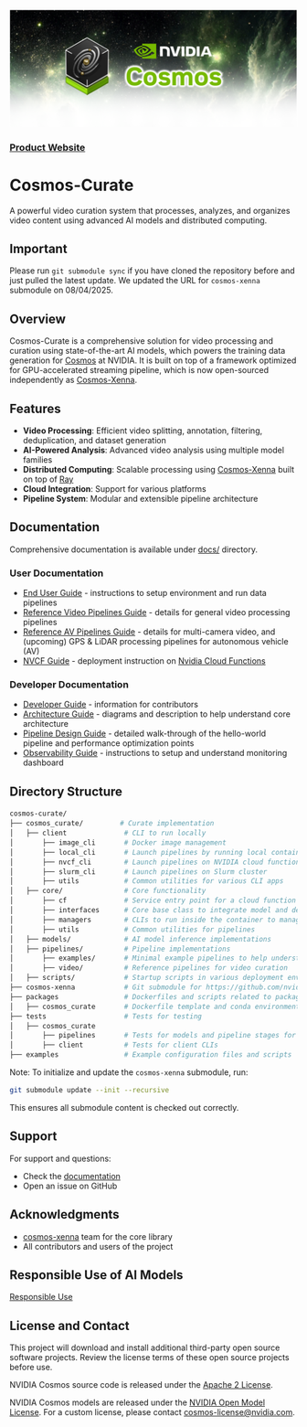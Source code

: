 <p align="center">
    <img src="docs/assets/nvidia-cosmos-header.png" alt="NVIDIA Cosmos Header">
</p>

### [Product Website](https://www.nvidia.com/en-us/ai/cosmos/)

# Cosmos-Curate

A powerful video curation system that processes, analyzes, and organizes video content using advanced AI models and distributed computing.

## Important

Please run `git submodule sync` if you have cloned the repository before and just pulled the latest update.
We updated the URL for `cosmos-xenna` submodule on 08/04/2025.

## Overview

Cosmos-Curate is a comprehensive solution for video processing and curation using state-of-the-art AI models,
which powers the training data generation for [Cosmos](https://www.nvidia.com/en-us/ai/cosmos/) at NVIDIA.
It is built on top of a framework optimized for GPU-accelerated streaming pipeline,
which is now open-sourced independently as [Cosmos-Xenna](https://github.com/nvidia-cosmos/cosmos-xenna).

## Features

- **Video Processing**: Efficient video splitting, annotation, filtering, deduplication, and dataset generation
- **AI-Powered Analysis**: Advanced video analysis using multiple model families
- **Distributed Computing**: Scalable processing using [Cosmos-Xenna](https://github.com/nvidia-cosmos/cosmos-xenna) built on top of [Ray](https://www.anyscale.com/product/open-source/ray)
- **Cloud Integration**: Support for various platforms
- **Pipeline System**: Modular and extensible pipeline architecture

## Documentation

Comprehensive documentation is available under [docs/](docs/README.md) directory.

### User Documentation
- [End User Guide](docs/client/END_USER_GUIDE.md) - instructions to setup environment and run data pipelines
- [Reference Video Pipelines Guide](docs/curator/REFERENCE_PIPELINES_VIDEO.md) - details for general video processing pipelines
- [Reference AV Pipelines Guide](docs/curator/REFERENCE_PIPELINES_AV.md) - details for multi-camera video, and (upcoming) GPS & LiDAR processing pipelines for autonomous vehicle (AV)
- [NVCF Guide](docs/client/NVCF_GUIDE.md) - deployment instruction on [Nvidia Cloud Functions](https://docs.nvidia.com/cloud-functions/user-guide/latest/cloud-function/overview.html)

### Developer Documentation
- [Developer Guide](docs/DEVELOPER_GUIDE.md) - information for contributors
- [Architecture Guide](docs/curator/ARCHITECTURE_GUIDE.md) - diagrams and description to help understand core architecture
- [Pipeline Design Guide](docs/curator/PIPELINE_DESIGN_GUIDE.md) - detailed walk-through of the hello-world pipeline and performance optimization points
- [Observability Guide](docs/curator/OBSERVABILITY_GUIDE.md) - instructions to setup and understand monitoring dashboard

## Directory Structure

```bash
cosmos-curate/
├── cosmos_curate/         # Curate implementation
│   ├── client              # CLI to run locally
│       ├── image_cli       # Docker image management
│       ├── local_cli       # Launch pipelines by running local container
│       ├── nvcf_cli        # Launch pipelines on NVIDIA cloud function
│       ├── slurm_cli       # Launch pipelines on Slurm cluster
│       ├── utils           # Common utilities for various CLI apps
│   ├── core/               # Core functionality
│       ├── cf              # Service entry point for a cloud function deployment
│       ├── interfaces      # Core base class to integrate model and define new pipelines
│       ├── managers        # CLIs to run inside the container to manage models, databases, etc.
│       ├── utils           # Common utilities for pipelines
│   ├── models/             # AI model inference implementations
│   ├── pipelines/          # Pipeline implementations
│       ├── examples/       # Minimal example pipelines to help understand the framework
│       ├── video/          # Reference pipelines for video curation
│   ├── scripts/            # Startup scripts in various deployment environments
├── cosmos-xenna            # Git submodule for https://github.com/nvidia-cosmos/cosmos-xenna
├── packages                # Dockerfiles and scripts related to packaging
│   ├── cosmos_curate       # Dockerfile template and conda environment recipes for building cosmos_curate image
├── tests                   # Tests for testing
│   ├── cosmos_curate             
│       ├── pipelines       # Tests for models and pipeline stages for cosmos_curate
│       ├── client          # Tests for client CLIs
├── examples                # Example configuration files and scripts
```

Note: To initialize and update the `cosmos-xenna` submodule, run:

```bash
git submodule update --init --recursive
```

This ensures all submodule content is checked out correctly.

## Support

For support and questions:
- Check the [documentation](docs/README.md)
- Open an issue on GitHub

## Acknowledgments

- [cosmos-xenna](https://github.com/nvidia-cosmos/cosmos-xenna) team for the core library
- All contributors and users of the project

## Responsible Use of AI Models
[Responsible Use](./RESPONSIBLE_USE.md)

## License and Contact

This project will download and install additional third-party open source software projects. Review the license terms of these open source projects before use.

NVIDIA Cosmos source code is released under the [Apache 2 License](https://www.apache.org/licenses/LICENSE-2.0).

NVIDIA Cosmos models are released under the [NVIDIA Open Model License](https://www.nvidia.com/en-us/agreements/enterprise-software/nvidia-open-model-license). For a custom license, please contact [cosmos-license@nvidia.com](mailto:cosmos-license@nvidia.com).
